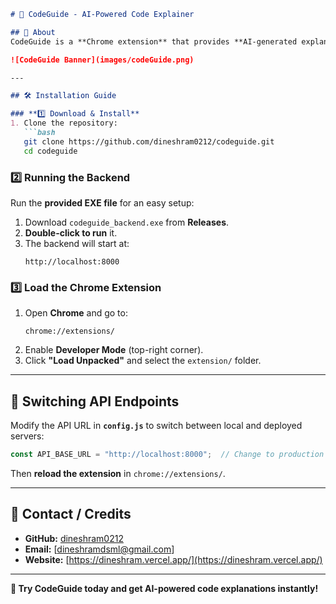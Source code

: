 ```markdown
# 🚀 CodeGuide - AI-Powered Code Explainer

## 📌 About
CodeGuide is a **Chrome extension** that provides **AI-generated explanations** for code snippets on web pages using **FastAPI** and **LangChain**.

![CodeGuide Banner](images/codeGuide.png)

---

## 🛠️ Installation Guide

### **1️⃣ Download & Install**
1. Clone the repository:
   ```bash
   git clone https://github.com/dineshram0212/codeguide.git
   cd codeguide
   ```

### **2️⃣ Running the Backend**
Run the **provided EXE file** for an easy setup:
1. Download `codeguide_backend.exe` from **Releases**.
2. **Double-click to run** it.
3. The backend will start at:
   ```
   http://localhost:8000
   ```

### **3️⃣ Load the Chrome Extension**
1. Open **Chrome** and go to:
   ```
   chrome://extensions/
   ```
2. Enable **Developer Mode** (top-right corner).
3. Click **"Load Unpacked"** and select the `extension/` folder.

---

## 🔄 **Switching API Endpoints**
Modify the API URL in **`config.js`** to switch between local and deployed servers:
```javascript
const API_BASE_URL = "http://localhost:8000";  // Change to production if needed
```
Then **reload the extension** in `chrome://extensions/`.

---

## 📧 Contact / Credits
- **GitHub:** [dineshram0212](https://github.com/dineshram0212)
- **Email:** [dineshramdsml@gmail.com]
- **Website:** [https://dineshram.vercel.app/](https://dineshram.vercel.app/)

---

**🚀 Try CodeGuide today and get AI-powered code explanations instantly!**
```